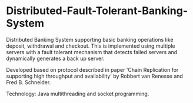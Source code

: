 # Distributed-Fault-Tolerant-Banking-System

Distributed Banking System supporting basic banking operations like deposit, withdrawal and checkout. This is implemented using multiple servers with a fault tolerant mechanism that detects failed servers and dynamically generates a back up server.

Developed based on protocol described in paper 'Chain Replication for supporting high throughput and availability' by Robbert van Renesse and Fred B. Schneider. 

Technology: Java multithreading and socket programming.


